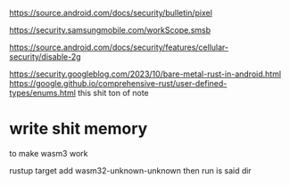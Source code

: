 https://source.android.com/docs/security/bulletin/pixel

https://security.samsungmobile.com/workScope.smsb

https://source.android.com/docs/security/features/cellular-security/disable-2g

https://security.googleblog.com/2023/10/bare-metal-rust-in-android.html
https://google.github.io/comprehensive-rust/user-defined-types/enums.html
this shit ton of note 


# write shit memory 

to make wasm3 work 

rustup target add wasm32-unknown-unknown
then run is said dir